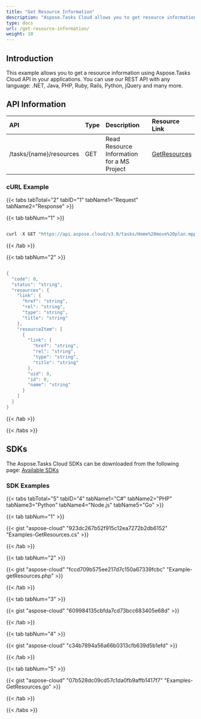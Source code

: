 ```yaml
---
title: "Get Resource Information"
description: "Aspose.Tasks Cloud allows you to get resource information in MPP, MPT and XML. Moreover, our REST API can be used with nearly all languages like .NET, Node.JS, Python, PHP, Go, Java and many more."
type: docs
url: /get-resource-information/
weight: 10
---
```


## **Introduction**
This example allows you to get a resource information using Aspose.Tasks Cloud API in your applications. You can use our REST API with any language: .NET, Java, PHP, Ruby, Rails, Python, jQuery and many more.
## **API Information**

|**API**|**Type**|**Description**|**Resource Link**|
| :- | :- | :- | :- |
|/tasks/{name}/resources|GET|Read Resource Information for a MS Project|[GetResources](https://apireference.aspose.cloud/tasks/#/TasksResources/GetResources)|
### **cURL Example**
{{< tabs tabTotal="2" tabID="1" tabName1="Request" tabName2="Response" >}}

{{< tab tabNum="1" >}}

```java

curl -X GET "https://api.aspose.cloud/v3.0/tasks/Home%20move%20plan.mpp/resources" -H "accept: application/json"

```

{{< /tab >}}

{{< tab tabNum="2" >}}

```java

{
  "code": 0,
  "status": "string",
  "resources": {
    "link": {
      "href": "string",
      "rel": "string",
      "type": "string",
      "title": "string"
    },
    "resourceItem": [
      {
        "link": {
          "href": "string",
          "rel": "string",
          "type": "string",
          "title": "string"
        },
        "uid": 0,
        "id": 0,
        "name": "string"
      }
    ]
  }
}

```

{{< /tab >}}

{{< /tabs >}}
## **SDKs**
The Aspose.Tasks Cloud SDKs can be downloaded from the following page: [Available SDKs](/tasks/available-sdks/)
### **SDK Examples**
{{< tabs tabTotal="5" tabID="4" tabName1="C#" tabName2="PHP" tabName3="Python" tabName4="Node.js" tabName5="Go" >}}

{{< tab tabNum="1" >}}

{{< gist "aspose-cloud" "923dc267b52f915c12ea7272b2db6152" "Examples-GetResources.cs" >}}

{{< /tab >}}


{{< tab tabNum="2" >}}

{{< gist "aspose-cloud" "fccd709b575ee217d7c150a67339fcbc" "Example-getResources.php" >}}

{{< /tab >}}


{{< tab tabNum="3" >}}

{{< gist "aspose-cloud" "609984135cbfda7cd73bcc683405e68d" >}}

{{< /tab >}}

{{< tab tabNum="4" >}}

{{< gist "aspose-cloud" "c34b7894a56a66b0313cfb639d5b1efd" >}}

{{< /tab >}}

{{< tab tabNum="5" >}}

{{< gist "aspose-cloud" "07b528dc09cd57c1da0fb9affb1417f7" "Examples-GetResources.go" >}}

{{< /tab >}}

{{< /tabs >}}
